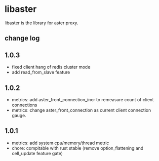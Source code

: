 libaster
=================

libaster is the library for aster proxy.

## change log

## 1.0.3
* fixed client hang of redis cluster mode
* add read_from_slave feature

## 1.0.2

* metrics: add aster_front_connection_incr to remeasure count of client connections
* metrics: change aster_front_connection as current client connection gauge.

## 1.0.1

* metrics: add system cpu/memory/thread metric
* chore: compitable with rust stable (remove option_flattening and cell_update feature gate)